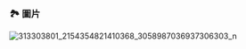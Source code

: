 ### 🏞 圖片
![313303801_2154354821410368_3058987036937306303_n](https://github.com/PureFuncInc/purefunc-net/assets/6296280/30024ab6-a789-4540-99be-f9ef054355c8)
